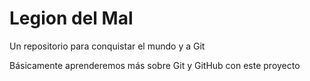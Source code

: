 # Legion del Mal
Un repositorio para conquistar el mundo y a Git

Básicamente aprenderemos más sobre Git y GitHub con este proyecto